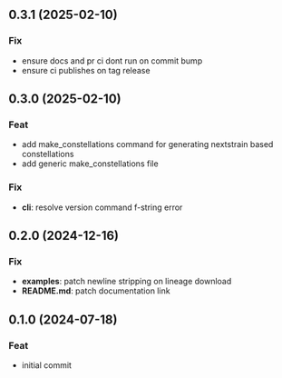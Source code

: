 ## 0.3.1 (2025-02-10)

### Fix

- ensure docs and pr ci dont run on commit bump
- ensure ci publishes on tag release

## 0.3.0 (2025-02-10)

### Feat

- add make_constellations command for generating nextstrain based constellations
- add generic make_constellations file

### Fix

- **cli**: resolve version command f-string error

## 0.2.0 (2024-12-16)

### Fix

- **examples**: patch newline stripping on lineage download
- **README.md**: patch documentation link

## 0.1.0 (2024-07-18)

### Feat

- initial commit
